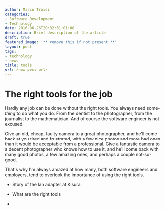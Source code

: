 ```yaml
---
author: Marco Troisi
categories:
- Software Development
- Technology
date: 2016-06-26T20:32:31+01:00
description: Brief description of the article
draft: true
featured_image: '** remove this if not present **'
layout: post
tags:
- technology
- news
title: tools
url: /new-post-url/
---
```


# The right tools for the job

Hardly any job can be done without the right tools. You always need some-*thing* to do what you do. From the dentist to the photographer, from the journalist to the mathematician. And of course the software engineer is not excused.

Give an old, cheap, faulty camera to a great photographer, and he'll come back at you tired and frustrated, with a few nice photos and more bad ones than it would be acceptable from a professional. Give a fantastic camera to a decent photographer who knows how to use it, and he'll come back with many good photos, a few amazing ones, and perhaps a couple not-so-good.

That's why I'm always amazed at how many, both software engineers and employers, tend to overlook the importance of using the right tools.

- Story of the lan adapter at Kisura

- What are the right tools

- 
